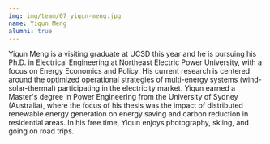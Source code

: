```yaml
---
img: img/team/07_yiqun-meng.jpg
name: Yiqun Meng
alumni: true
---
```



Yiqun Meng is a visiting graduate at UCSD this year and he is pursuing his Ph.D. in Electrical Engineering at Northeast Electric Power University, with a focus on Energy Economics and Policy. His current research is centered around the optimized operational strategies of multi-energy systems (wind-solar-thermal) participating in the electricity market. Yiqun earned a Master's degree in Power Engineering from the University of Sydney (Australia), where the focus of his thesis was the impact of distributed renewable energy generation on energy saving and carbon reduction in residential areas. In his free time, Yiqun enjoys photography, skiing, and going on road trips.

